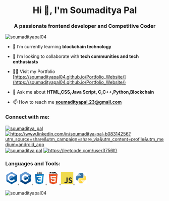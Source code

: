 <h1 align="center">Hi 👋, I'm Soumaditya Pal</h1>
<h3 align="center">A passionate frontend developer and Competitive Coder</h3>

<p align="left"> <img src="https://komarev.com/ghpvc/?username=soumadityapal04&label=Profile%20views&color=0e75b6&style=flat" alt="soumadityapal04" /> </p>

- 🌱 I’m currently learning **blockchain technology**

- 👯 I’m looking to collaborate with **tech communities and tech enthusiasts**

- 👨‍💻 Visit my Portfolio [https://soumadityapal04.github.io/Portfolio_Website/](https://soumadityapal04.github.io/Portfolio_Website/)

- 💬 Ask me about **HTML,CSS,Java Script, C,C++,Python,Blockchain**

- 📫 How to reach me **soumadityapal.23@gmail.com**

<h3 align="left">Connect with me:</h3>
<p align="left">
<a href="https://twitter.com/soumaditya_pal" target="blank"><img align="center" src="https://raw.githubusercontent.com/rahuldkjain/github-profile-readme-generator/master/src/images/icons/Social/twitter.svg" alt="soumaditya_pal" height="30" width="40" /></a>
<a href="https://linkedin.com/in/https://www.linkedin.com/in/soumaditya-pal-b08314256?utm_source=share&utm_campaign=share_via&utm_content=profile&utm_medium=android_app" target="blank"><img align="center" src="https://raw.githubusercontent.com/rahuldkjain/github-profile-readme-generator/master/src/images/icons/Social/linked-in-alt.svg" alt="https://www.linkedin.com/in/soumaditya-pal-b08314256?utm_source=share&utm_campaign=share_via&utm_content=profile&utm_medium=android_app" height="30" width="40" /></a>
<a href="https://instagram.com/soumaditya.pal" target="blank"><img align="center" src="https://raw.githubusercontent.com/rahuldkjain/github-profile-readme-generator/master/src/images/icons/Social/instagram.svg" alt="soumaditya.pal" height="30" width="40" /></a>
<a href="https://www.leetcode.com/https://leetcode.com/user3756lf/" target="blank"><img align="center" src="https://raw.githubusercontent.com/rahuldkjain/github-profile-readme-generator/master/src/images/icons/Social/leet-code.svg" alt="https://leetcode.com/user3756lf/" height="30" width="40" /></a>
</p>

<h3 align="left">Languages and Tools:</h3>
<p align="left"> <a href="https://www.cprogramming.com/" target="_blank" rel="noreferrer"> <img src="https://raw.githubusercontent.com/devicons/devicon/master/icons/c/c-original.svg" alt="c" width="40" height="40"/> </a> <a href="https://www.w3schools.com/cpp/" target="_blank" rel="noreferrer"> <img src="https://raw.githubusercontent.com/devicons/devicon/master/icons/cplusplus/cplusplus-original.svg" alt="cplusplus" width="40" height="40"/> </a> <a href="https://www.w3schools.com/css/" target="_blank" rel="noreferrer"> <img src="https://raw.githubusercontent.com/devicons/devicon/master/icons/css3/css3-original-wordmark.svg" alt="css3" width="40" height="40"/> </a> <a href="https://www.w3.org/html/" target="_blank" rel="noreferrer"> <img src="https://raw.githubusercontent.com/devicons/devicon/master/icons/html5/html5-original-wordmark.svg" alt="html5" width="40" height="40"/> </a> <a href="https://developer.mozilla.org/en-US/docs/Web/JavaScript" target="_blank" rel="noreferrer"> <img src="https://raw.githubusercontent.com/devicons/devicon/master/icons/javascript/javascript-original.svg" alt="javascript" width="40" height="40"/> </a> <a href="https://www.python.org" target="_blank" rel="noreferrer"> <img src="https://raw.githubusercontent.com/devicons/devicon/master/icons/python/python-original.svg" alt="python" width="40" height="40"/> </a> </p>

<p><img align="center" src="https://github-readme-stats.vercel.app/api/top-langs?username=soumadityapal04&show_icons=true&locale=en&layout=compact" alt="soumadityapal04" /></p>
